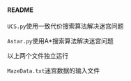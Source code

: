 #### README

`UCS.py`使用一致代价搜索算法解决迷宫问题

`Astar.py`使用A*搜索算法解决迷宫问题

以上两个文件独立运行

`MazeData.txt`迷宫数据的输入文件